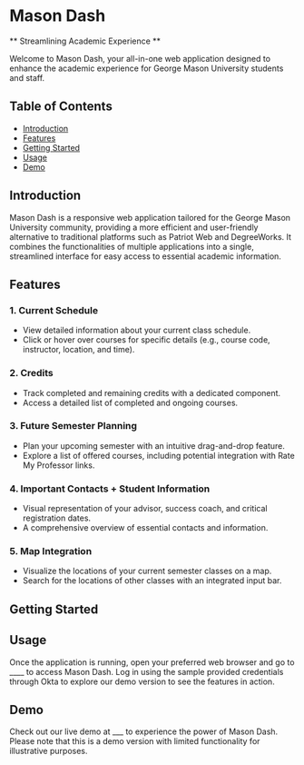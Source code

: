 # Mason Dash
** Streamlining Academic Experience **

Welcome to Mason Dash, your all-in-one web application designed to enhance the academic experience for George Mason University students and staff.

## Table of Contents

- [Introduction](#introduction)
- [Features](#features)
- [Getting Started](#getting-started)
- [Usage](#usage)
- [Demo](#demo)

## Introduction

Mason Dash is a responsive web application tailored for the George Mason University community, providing a more efficient and user-friendly alternative to traditional platforms such as Patriot Web and DegreeWorks. It combines the functionalities of multiple applications into a single, streamlined interface for easy access to essential academic information.

## Features

### 1. Current Schedule

- View detailed information about your current class schedule.
- Click or hover over courses for specific details (e.g., course code, instructor, location, and time).

### 2. Credits

- Track completed and remaining credits with a dedicated component.
- Access a detailed list of completed and ongoing courses.

### 3. Future Semester Planning

- Plan your upcoming semester with an intuitive drag-and-drop feature.
- Explore a list of offered courses, including potential integration with Rate My Professor links.

### 4. Important Contacts + Student Information

- Visual representation of your advisor, success coach, and critical registration dates.
- A comprehensive overview of essential contacts and information.

### 5. Map Integration

- Visualize the locations of your current semester classes on a map.
- Search for the locations of other classes with an integrated input bar.

## Getting Started

## Usage

Once the application is running, open your preferred web browser and go to ____ to access Mason Dash. Log in using the sample provided credentials through Okta to explore our demo version to see the features in action.

## Demo

Check out our live demo at ___ to experience the power of Mason Dash. Please note that this is a demo version with limited functionality for illustrative purposes.

